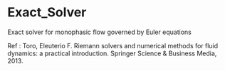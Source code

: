 # Exact_Solver
Exact solver for monophasic flow governed by Euler equations

Ref : Toro, Eleuterio F. Riemann solvers and numerical methods for fluid dynamics: a practical introduction. Springer Science & Business Media, 2013.
